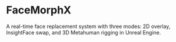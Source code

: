 # FaceMorphX
A real-time face replacement system with three modes: 2D overlay, InsightFace swap, and 3D Metahuman rigging in Unreal Engine.
